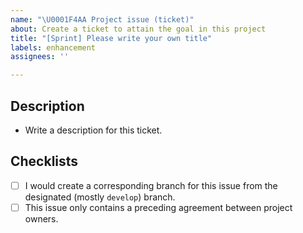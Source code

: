 ```yaml
---
name: "\U0001F4AA Project issue (ticket)"
about: Create a ticket to attain the goal in this project
title: "[Sprint] Please write your own title"
labels: enhancement
assignees: ''

---
```


## Description

- Write a description for this ticket.

## Checklists

- [ ] I would create a corresponding branch for this issue from the designated (mostly `develop`) branch.
- [ ] This issue only contains a preceding agreement between project owners.
